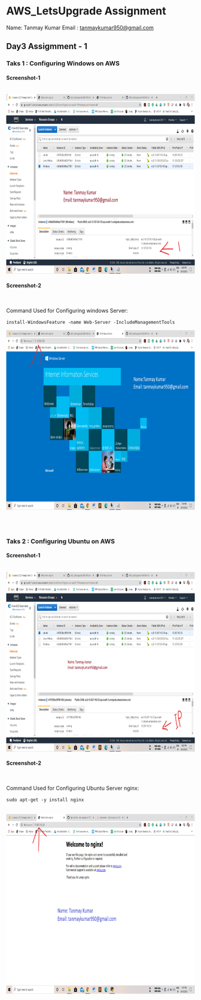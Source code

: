 # AWS_LetsUpgrade Assignment
Name: Tanmay Kumar  Email : tanmaykumar950@gmail.com
## Day3  Assigmment - 1

### Taks 1 : Configuring Windows on AWS
#### Screenshot-1
<br>
<img src="https://github.com/tanmaykumar1707/AWS_LetsUpgrade/blob/master/WIndows_Ip.png" width="720px" height="480px"><img>
<br>

#### Screenshot-2

<br>
  <p> Command Used for Configuring windows Server:   </p>
  
  ```
  install-WindowsFeature -name Web-Server -IncludeManagementTools
  ```

<img src="https://github.com/tanmaykumar1707/AWS_LetsUpgrade/blob/master/Windows%20Server.png" width="720px" height="480px"><img>

<br> <br>

### Taks 2 : Configuring Ubuntu on AWS

#### Screenshot-1
<br>
<img src="https://github.com/tanmaykumar1707/AWS_LetsUpgrade/blob/master/ubuntuIp.png" width="720px" height="480px"><img>
<br>

#### Screenshot-2

<br> 
<p> Command Used for Configuring Ubuntu Server nginx: </p>

  ```
  sudo apt-get -y install nginx
  ```
  
<br>
<img src="https://github.com/tanmaykumar1707/AWS_LetsUpgrade/blob/master/Linux_ngInx.png" width="720px" height="480px"><img>
